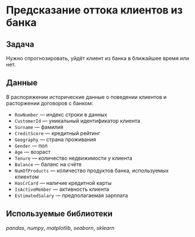 # Предсказание оттока клиентов из банка

## Задача

Нужно спрогнозировать, уйдёт клиент из банка в ближайшее время или нет.

## Данные

В распоряжении исторические данные о поведении клиентов и расторжении договоров с банком:
- `RowNumber` — индекс строки в данных
- `CustomerId` — уникальный идентификатор клиента
- `Surname` — фамилия
- `CreditScore` — кредитный рейтинг
- `Geography` — страна проживания
- `Gender` — пол
- `Age` — возраст
- `Tenure` — количество недвижимости у клиента
- `Balance` — баланс на счёте
- `NumOfProducts` — количество продуктов банка, используемых клиентом
- `HasCrCard` — наличие кредитной карты
- `IsActiveMember` — активность клиента
- `EstimatedSalary` — предполагаемая зарплата

## Используемые библиотеки
*pandas*, *numpy*, *matplotlib*, *seaborn*, *sklearn* 
